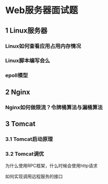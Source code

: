 # Web服务器面试题

## 1 Linux服务器

### Linux如何查看应用占用内存情况

### Linux脚本编写会么

### epoll模型

## 2 Nginx

### Nginx如何做限流？令牌桶算法与漏桶算法

## 3 Tomcat

### 3.1 Tomcat启动原理

### 3.2 Tomcat调优





为什么使用RPC框架，什么时候会使用http请求

如何实现调用远程服务的接口